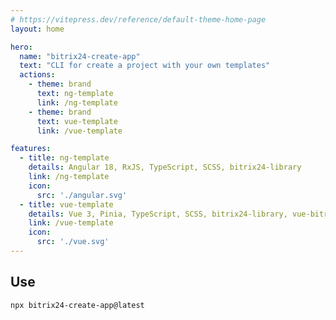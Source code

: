 ```yaml
---
# https://vitepress.dev/reference/default-theme-home-page
layout: home

hero:
  name: "bitrix24-create-app"
  text: "CLI for create a project with your own templates"
  actions:
    - theme: brand
      text: ng-template
      link: /ng-template
    - theme: brand
      text: vue-template
      link: /vue-template

features:
  - title: ng-template
    details: Angular 18, RxJS, TypeScript, SCSS, bitrix24-library
    link: /ng-template
    icon:
      src: './angular.svg'
  - title: vue-template
    details: Vue 3, Pinia, TypeScript, SCSS, bitrix24-library, vue-bitrix24
    link: /vue-template
    icon:
      src: './vue.svg'
---
```


## Use

```sh
npx bitrix24-create-app@latest
```

